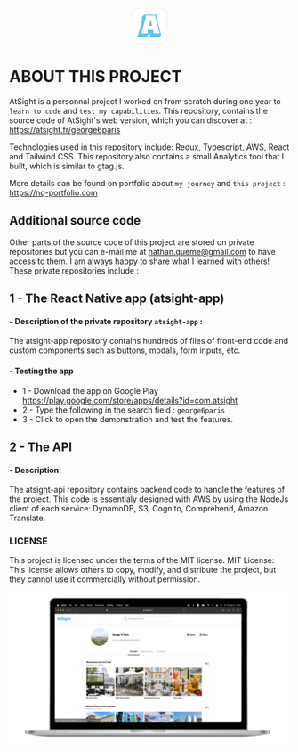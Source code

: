 <p align="center">
  <img src="../Assets/AtSight-App-Icon.png" height="64" alt="AtSight Icon">
</p>


# ABOUT THIS PROJECT
AtSight is a personnal project I worked on from scratch during one year to `learn to code` and `test my capabilities`.
This repository, contains the source code of AtSight's web version, which you can discover at : https://atsight.fr/george6paris

Technologies used in this repository include: Redux, Typescript, AWS, React and Tailwind CSS. This repository also contains a small Analytics tool that I built, which is similar to gtag.js.

More details can be found on portfolio about `my journey` and `this project` : https://nq-portfolio.com

## Additional source code
Other parts of the source code of this project are stored on private repositories but you can e-mail me at nathan.queme@gmail.com to have access to them. I am always happy to share what I learned with others! These private repositories include : 

## 1 - **The React Native app (atsight-app)**
#### - Description of the private repository `atsight-app` :
The atsight-app repository contains hundreds of files of front-end code and custom components such as buttons, modals, form inputs, etc.
#### - Testing the app
- 1 - Download the app on Google Play https://play.google.com/store/apps/details?id=com.atsight
- 2 - Type the following in the search field : ```george6paris```
- 3 - Click to open the demonstration and test the features.


## 2 - **The API** 
#### - Description:
The atsight-api repository contains backend code to handle the features of the project. This code is essentialy designed with AWS by using the NodeJs client of each service: DynamoDB, S3, Cognito, Comprehend, Amazon Translate.

### LICENSE
This project is licensed under the terms of the MIT license.
MIT License: This license allows others to copy, modify, and distribute the project, but they cannot use it commercially without permission.
 
![Web app preview](web_app_preview.png)
